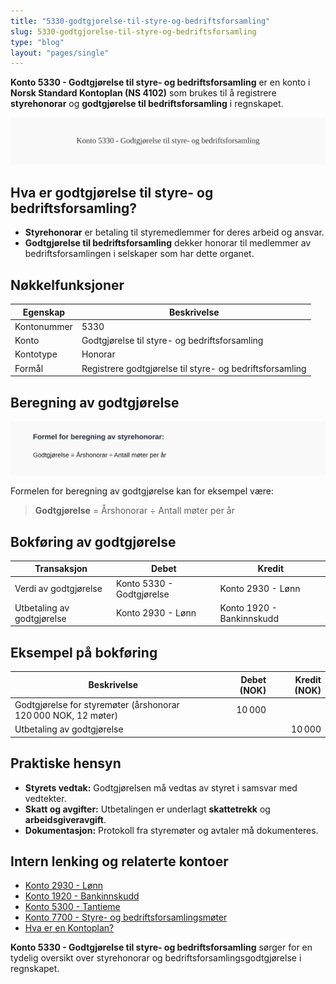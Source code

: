 ```yaml
---
title: "5330-godtgjorelse-til-styre-og-bedriftsforsamling"
slug: 5330-godtgjorelse-til-styre-og-bedriftsforsamling
type: "blog"
layout: "pages/single"
---
```


**Konto 5330 - Godtgjørelse til styre- og bedriftsforsamling** er en konto i **Norsk Standard Kontoplan (NS 4102)** som brukes til å registrere **styrehonorar** og **godtgjørelse til bedriftsforsamling** i regnskapet.

![Illustrasjon av konto 5330 Godtgjørelse til styre- og bedriftsforsamling](5330-godtgjorelse-til-styre-og-bedriftsforsamling-image.svg)

## Hva er godtgjørelse til styre- og bedriftsforsamling?

* **Styrehonorar** er betaling til styremedlemmer for deres arbeid og ansvar.
* **Godtgjørelse til bedriftsforsamling** dekker honorar til medlemmer av bedriftsforsamlingen i selskaper som har dette organet.

## Nøkkelfunksjoner

| Egenskap      | Beskrivelse                                                          |
|---------------|----------------------------------------------------------------------|
| Kontonummer   | 5330                                                                 |
| Konto         | Godtgjørelse til styre- og bedriftsforsamling                        |
| Kontotype     | Honorar                                                             |
| Formål        | Registrere godtgjørelse til styre- og bedriftsforsamling             |

## Beregning av godtgjørelse

![Formel for beregning av styrehonorar](5330-godtgjorelse-til-styre-og-bedriftsforsamling-calculation.svg)

Formelen for beregning av godtgjørelse kan for eksempel være:

> **Godtgjørelse** = Årshonorar ÷ Antall møter per år

## Bokføring av godtgjørelse

| Transaksjon                | Debet                           | Kredit                      |
|----------------------------|---------------------------------|-----------------------------|
| Verdi av godtgjørelse      | Konto 5330 - Godtgjørelse       | Konto 2930 - Lønn           |
| Utbetaling av godtgjørelse | Konto 2930 - Lønn               | Konto 1920 - Bankinnskudd   |

## Eksempel på bokføring

| Beskrivelse                                                          | Debet (NOK) | Kredit (NOK) |
|----------------------------------------------------------------------|-----------:|-------------:|
| Godtgjørelse for styremøter (årshonorar 120 000 NOK, 12 møter)       |     10 000 |              |
| Utbetaling av godtgjørelse                                           |            |      10 000 |

## Praktiske hensyn

* **Styrets vedtak:** Godtgjørelsen må vedtas av styret i samsvar med vedtekter.
* **Skatt og avgifter:** Utbetalingen er underlagt **skattetrekk** og **arbeidsgiveravgift**.
* **Dokumentasjon:** Protokoll fra styremøter og avtaler må dokumenteres.

## Intern lenking og relaterte kontoer

* [Konto 2930 - Lønn](/blogs/kontoplan/2930-lonn "Konto 2930 - Lønn")
* [Konto 1920 - Bankinnskudd](/blogs/kontoplan/1920-bankinnskudd "Konto 1920 - Bankinnskudd")
* [Konto 5300 - Tantieme](/blogs/kontoplan/5300-tantieme "Konto 5300 - Tantieme: Bokføring av resultatbasert godtgjørelse i Norsk kontoplan")
* [Konto 7700 - Styre- og bedriftsforsamlingsmøter](/blogs/kontoplan/7700-styre-og-bedriftsforsamlingsmoter "Konto 7700 - Styre- og bedriftsforsamlingsmøter")
* [Hva er en Kontoplan?](/blogs/regnskap/hva-er-kontoplan "Hva er en Kontoplan? Komplett Guide til Kontoplaner i Norsk Regnskap")

**Konto 5330 - Godtgjørelse til styre- og bedriftsforsamling** sørger for en tydelig oversikt over styrehonorar og bedriftsforsamlingsgodtgjørelse i regnskapet.
